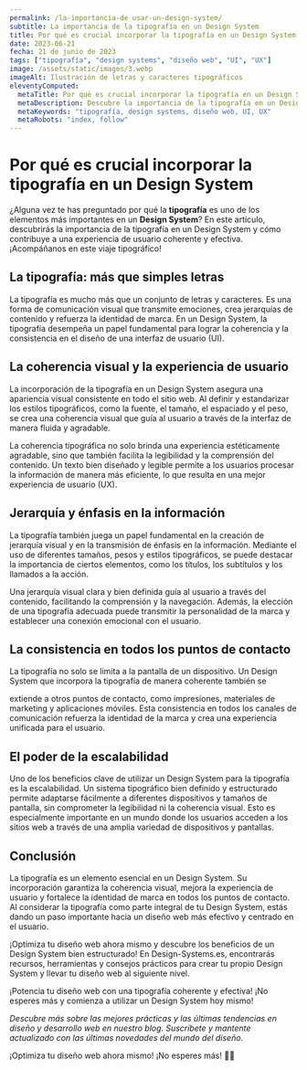 ```yaml
---
permalink: /la-importancia-de usar-un-design-system/
subtitle: La importancia de la tipografía en un Design System
title: Por qué es crucial incorporar la tipografía en un Design System
date: 2023-06-21
fecha: 21 de junio de 2023
tags: ["tipografía", "design systems", "diseño web", "UI", "UX"]
image: /assets/static/images/3.webp
imageAlt: Ilustración de letras y caracteres tipográficos
eleventyComputed:
  metaTitle: Por qué es crucial incorporar la tipografía en un Design System | Design-Systems.es
  metaDescription: Descubre la importancia de la tipografía en un Design System y cómo mejora la coherencia y la experiencia de usuario. ¡Optimiza tu diseño web ahora mismo!
  metaKeywords: "tipografía, design systems, diseño web, UI, UX"
  metaRobots: "index, follow"
---
```


# Por qué es crucial incorporar la tipografía en un Design System

¿Alguna vez te has preguntado por qué la **tipografía** es uno de los elementos más importantes en un **Design System**? En este artículo, descubrirás la importancia de la tipografía en un Design System y cómo contribuye a una experiencia de usuario coherente y efectiva. ¡Acompáñanos en este viaje tipográfico!

## La tipografía: más que simples letras

La tipografía es mucho más que un conjunto de letras y caracteres. Es una forma de comunicación visual que transmite emociones, crea jerarquías de contenido y refuerza la identidad de marca. En un Design System, la tipografía desempeña un papel fundamental para lograr la coherencia y la consistencia en el diseño de una interfaz de usuario (UI).



## La coherencia visual y la experiencia de usuario

La incorporación de la tipografía en un Design System asegura una apariencia visual consistente en todo el sitio web. Al definir y estandarizar los estilos tipográficos, como la fuente, el tamaño, el espaciado y el peso, se crea una coherencia visual que guía al usuario a través de la interfaz de manera fluida y agradable.

La coherencia tipográfica no solo brinda una experiencia estéticamente agradable, sino que también facilita la legibilidad y la comprensión del contenido. Un texto bien diseñado y legible permite a los usuarios procesar la información de manera más eficiente, lo que resulta en una mejor experiencia de usuario (UX).

## Jerarquía y énfasis en la información

La tipografía también juega un papel fundamental en la creación de jerarquía visual y en la transmisión de énfasis en la información. Mediante el uso de diferentes tamaños, pesos y estilos tipográficos, se puede destacar la importancia de ciertos elementos, como los títulos, los subtítulos y los llamados a la acción.

Una jerarquía visual clara y bien definida guía al usuario a través del contenido, facilitando la comprensión y la navegación. Además, la elección de una tipografía adecuada puede transmitir la personalidad de la marca y establecer una conexión emocional con el usuario.

## La consistencia en todos los puntos de contacto

La tipografía no solo se limita a la pantalla de un dispositivo. Un Design System que incorpora la tipografía de manera coherente también se

 extiende a otros puntos de contacto, como impresiones, materiales de marketing y aplicaciones móviles. Esta consistencia en todos los canales de comunicación refuerza la identidad de la marca y crea una experiencia unificada para el usuario.

## El poder de la escalabilidad

Uno de los beneficios clave de utilizar un Design System para la tipografía es la escalabilidad. Un sistema tipográfico bien definido y estructurado permite adaptarse fácilmente a diferentes dispositivos y tamaños de pantalla, sin comprometer la legibilidad ni la coherencia visual. Esto es especialmente importante en un mundo donde los usuarios acceden a los sitios web a través de una amplia variedad de dispositivos y pantallas.

## Conclusión

La tipografía es un elemento esencial en un Design System. Su incorporación garantiza la coherencia visual, mejora la experiencia de usuario y fortalece la identidad de marca en todos los puntos de contacto. Al considerar la tipografía como parte integral de tu Design System, estás dando un paso importante hacia un diseño web más efectivo y centrado en el usuario.

¡Optimiza tu diseño web ahora mismo y descubre los beneficios de un Design System bien estructurado! En Design-Systems.es, encontrarás recursos, herramientas y consejos prácticos para crear tu propio Design System y llevar tu diseño web al siguiente nivel.

¡Potencia tu diseño web con una tipografía coherente y efectiva! ¡No esperes más y comienza a utilizar un Design System hoy mismo!

*Descubre más sobre las mejores prácticas y las últimas tendencias en diseño y desarrollo web en nuestro blog. Suscríbete y mantente actualizado con las últimas novedades del mundo del diseño.*

¡Optimiza tu diseño web ahora mismo! ¡No esperes más! 🌟🎨